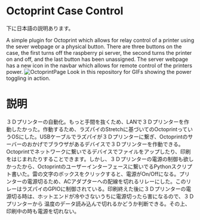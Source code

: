 # Octoprint Case Control

下に日本語の説明あります。

 A simple plugin for Octoprint which allows for relay control of a printer using the sever webpage or a physical button. There are three buttons on the case, the first turns off the raspberry pi server, the second turns the printer on and off, and the last button has been unassigned. The server webpage has a new icon in the navbar which allows for remote control of the printers power.
![OctoprintPage](https://user-images.githubusercontent.com/85288181/121022814-a7b09700-c7dd-11eb-88b8-2406aac6110a.png) 
 Look in this repository for GIFs showing the power toggling in action.

# 説明
３Ｄプリンターの自動化。もっと手間を抜くため、LANで３Ｄプリンターを作動したかった。作動するため、ラズパイのStretchに基づいてのOctoprintっていうOSにした。USBケーブルでラズパイが３Ｄプリンターに繋ぎ、Octoprintのサーバーのおかげでブラウザがあるデバイスで３Ｄプリンターを作動できる。Octoprintでネットワークに繋いでるデバイスでファイルをアップしたり、印刷をはじまれたりすることできます。しかし、３Ｄプリンターの電源の制御も欲しかったから、Octoprintのユーザーインターフェースに繋いでるPythonスクリプト書いた。雷の文字のボックスをクリックすると、電源がOn/Offになる。プリンターの電源切るため、ACアダプターへの配線を切れるリレーにした。このリレーはラズパイのGPIOに制御されている。印刷終えた後に３Ｄプリンターの電源切る時は、ホットエンドが冷やさないうちに電源切ったら害になるので、３Ｄプリンターから
温度のデータ読み込んで切れるかどうか判断できる。その上、印刷中の時も電源を切れない。
